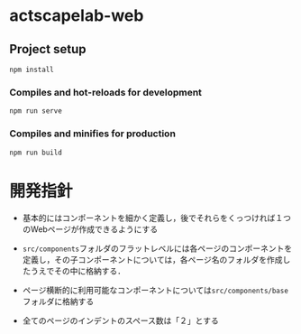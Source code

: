 # actscapelab-web

## Project setup
```
npm install
```

### Compiles and hot-reloads for development
```
npm run serve
```

### Compiles and minifies for production
```
npm run build
```


# 開発指針

- 基本的にはコンポーネントを細かく定義し，後でそれらをくっつければ１つのWebページが作成できるようにする

- `src/components`フォルダのフラットレベルには各ページのコンポーネントを定義し，その子コンポーネントについては，各ページ名のフォルダを作成したうえでその中に格納する．

- ページ横断的に利用可能なコンポーネントについては`src/components/base`フォルダに格納する

- 全てのページのインデントのスペース数は「２」とする